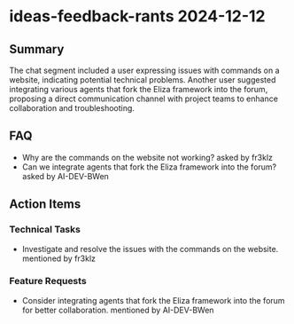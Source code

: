 # ideas-feedback-rants 2024-12-12

## Summary
The chat segment included a user expressing issues with commands on a website, indicating potential technical problems. Another user suggested integrating various agents that fork the Eliza framework into the forum, proposing a direct communication channel with project teams to enhance collaboration and troubleshooting.

## FAQ
- Why are the commands on the website not working? asked by fr3klz
- Can we integrate agents that fork the Eliza framework into the forum? asked by AI-DEV-BWen

## Action Items

### Technical Tasks
- Investigate and resolve the issues with the commands on the website. mentioned by fr3klz

### Feature Requests
- Consider integrating agents that fork the Eliza framework into the forum for better collaboration. mentioned by AI-DEV-BWen